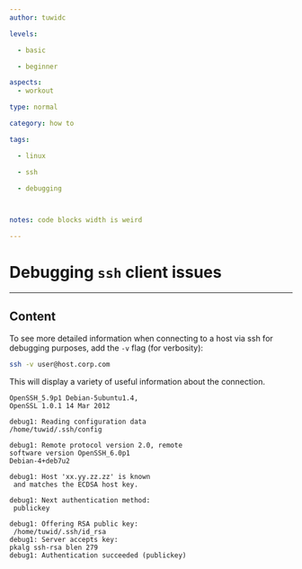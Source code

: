 ```yaml
---
author: tuwidc

levels:

  - basic

  - beginner

aspects:
  - workout

type: normal

category: how to

tags:

  - linux

  - ssh

  - debugging



notes: code blocks width is weird

---
```


# Debugging `ssh` client issues

---
## Content

To see more detailed information when connecting to a host via ssh for debugging purposes, add the `-v` flag (for verbosity):   
```bash
ssh -v user@host.corp.com
```
This will display a variety of useful information about the connection. 

 
```
OpenSSH_5.9p1 Debian-5ubuntu1.4, 
OpenSSL 1.0.1 14 Mar 2012
```

```
debug1: Reading configuration data 
/home/tuwid/.ssh/config
```
```
debug1: Remote protocol version 2.0, remote 
software version OpenSSH_6.0p1 
Debian-4+deb7u2

```

```
debug1: Host 'xx.yy.zz.zz' is known
 and matches the ECDSA host key.

```
```
debug1: Next authentication method:
 publickey
```

```
debug1: Offering RSA public key:
 /home/tuwid/.ssh/id_rsa
debug1: Server accepts key: 
pkalg ssh-rsa blen 279
debug1: Authentication succeeded (publickey)

```

 
 
